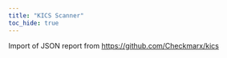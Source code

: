 ```yaml
---
title: "KICS Scanner"
toc_hide: true
---
```

Import of JSON report from <https://github.com/Checkmarx/kics>
